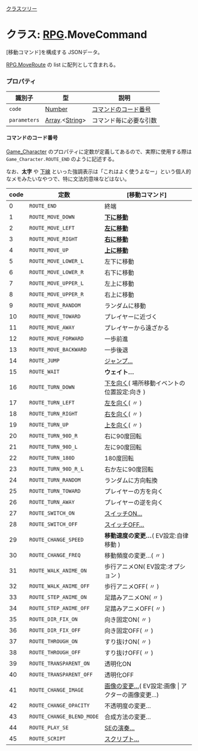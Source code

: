 [クラスツリー](index.md)

# クラス: [RPG](RPG.md).MoveCommand
[移動コマンド]を構成する JSONデータ。

[RPG.MoveRoute](RPG.MoveRoute.md) の list に配列として含まれる。


### プロパティ

| 識別子 | 型 | 説明 |
| --- | --- | --- |
| `code` | [Number](Number.md) | [コマンドのコード番号](#コマンドのコード番号) |
| `parameters` | [Array](Array.md).&lt;[String](String.md)&gt; | コマンド毎に必要な引数 |

#### コマンドのコード番号
[Game_Character](Game_Character.md) のプロパティに定数が定義してあるので、実際に使用する際は <code>Game_Character.ROUTE_END</code> のように記述する。

なお、**太字** や <u>下線</u> といった強調表示は「これはよく使うよなー」という個人的なメモみたいなやつで、特に文法的意味などはない。

| code | 定数 | [移動コマンド]  |
| --- | --- | --- |
| 0 | `ROUTE_END` | 終端   |
| 1 | `ROUTE_MOVE_DOWN` | <u>**下に移動**</u>   |
| 2 | `ROUTE_MOVE_LEFT` | <u>**左に移動**</u>   |
| 3 | `ROUTE_MOVE_RIGHT` | <u>**右に移動**</u>   |
| 4 | `ROUTE_MOVE_UP` | <u>**上に移動**</u>   |
| 5 | `ROUTE_MOVE_LOWER_L` | 左下に移動   |
| 6 | `ROUTE_MOVE_LOWER_R` | 右下に移動   |
| 7 | `ROUTE_MOVE_UPPER_L` | 左上に移動   |
| 8 | `ROUTE_MOVE_UPPER_R` | 右上に移動   |
| 9 | `ROUTE_MOVE_RANDOM` | ランダムに移動   |
| 10 | `ROUTE_MOVE_TOWARD` | プレイヤーに近づく   |
| 11 | `ROUTE_MOVE_AWAY` | プレイヤーから遠ざかる   |
| 12 | `ROUTE_MOVE_FORWARD` | 一歩前進   |
| 13 | `ROUTE_MOVE_BACKWARD` | 一歩後退   |
| 14 | `ROUTE_JUMP` | <u>ジャンプ…</u>   |
| 15 | `ROUTE_WAIT` | **ウェイト…**   |
| 16 | `ROUTE_TURN_DOWN` | <u>下を向く</u>( 場所移動イベントの位置設定:向き )   |
| 17 | `ROUTE_TURN_LEFT` | <u>左を向く</u>( 〃 )   |
| 18 | `ROUTE_TURN_RIGHT` | <u>右を向く</u>( 〃 )   |
| 19 | `ROUTE_TURN_UP` | <u>上を向く</u>( 〃 )   |
| 20 | `ROUTE_TURN_90D_R` | 右に90度回転   |
| 21 | `ROUTE_TURN_90D_L` | 左に90度回転   |
| 22 | `ROUTE_TURN_180D` | 180度回転   |
| 23 | `ROUTE_TURN_90D_R_L` | 右か左に90度回転   |
| 24 | `ROUTE_TURN_RANDOM` | ランダムに方向転換   |
| 25 | `ROUTE_TURN_TOWARD` | プレイヤーの方を向く   |
| 26 | `ROUTE_TURN_AWAY` | プレイヤーの逆を向く   |
| 27 | `ROUTE_SWITCH_ON` | <u>スイッチON…</u>   |
| 28 | `ROUTE_SWITCH_OFF` | <u>スイッチOFF…</u>   |
| 29 | `ROUTE_CHANGE_SPEED` | **移動速度の変更…**( EV設定:自律移動 )   |
| 30 | `ROUTE_CHANGE_FREQ` | 移動頻度の変更…( 〃 )   |
| 31 | `ROUTE_WALK_ANIME_ON` | 歩行アニメON( EV設定:オプション )   |
| 32 | `ROUTE_WALK_ANIME_OFF` | 歩行アニメOFF( 〃 )   |
| 33 | `ROUTE_STEP_ANIME_ON` | 足踏みアニメON( 〃 )   |
| 34 | `ROUTE_STEP_ANIME_OFF` | 足踏みアニメOFF( 〃 )   |
| 35 | `ROUTE_DIR_FIX_ON` | 向き固定ON( 〃 )   |
| 36 | `ROUTE_DIR_FIX_OFF` | 向き固定OFF( 〃 )   |
| 37 | `ROUTE_THROUGH_ON` | すり抜けON( 〃 )   |
| 38 | `ROUTE_THROUGH_OFF` | すり抜けOFF( 〃 )   |
| 39 | `ROUTE_TRANSPARENT_ON` | 透明化ON   |
| 40 | `ROUTE_TRANSPARENT_OFF` | 透明化OFF   |
| 41 | `ROUTE_CHANGE_IMAGE` | <u>画像の変更…</u>( EV設定:画像 \| アクターの画像変更…)   |
| 42 | `ROUTE_CHANGE_OPACITY` | 不透明度の変更…   |
| 43 | `ROUTE_CHANGE_BLEND_MODE` | 合成方法の変更…   |
| 44 | `ROUTE_PLAY_SE` | <u>SEの演奏…</u>   |
| 45 | `ROUTE_SCRIPT` | <u>スクリプト…</u>   |